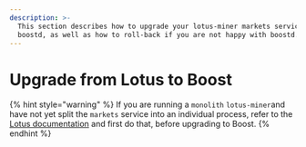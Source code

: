 ```yaml
---
description: >-
  This section describes how to upgrade your lotus-miner markets service to
  boostd, as well as how to roll-back if you are not happy with boostd.
---
```


# Upgrade from Lotus to Boost

{% hint style="warning" %}
If you are running a `monolith` `lotus-miner`and have not yet split the `markets` service into an individual process, refer to the [Lotus documentation](https://lotus.filecoin.io/storage-providers/configure/split-markets-miners/) and first do that, before upgrading to Boost.
{% endhint %}

